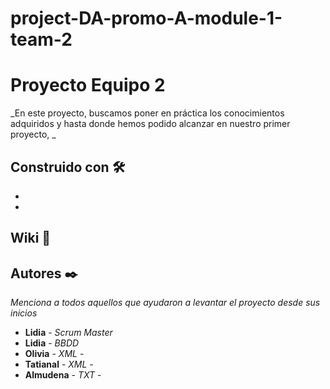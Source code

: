# project-DA-promo-A-module-1-team-2

# Proyecto Equipo 2

_En este proyecto, buscamos poner en práctica los conocimientos adquiridos y hasta donde hemos podido alcanzar en nuestro primer proyecto, _


## Construido con 🛠️

* 
* 

## Wiki 📖


## Autores ✒️

_Menciona a todos aquellos que ayudaron a levantar el proyecto desde sus inicios_

* **Lidia** - *Scrum Master* 
* **Lidia** - *BBDD*
* **Olivia** - *XML* - 
* **Tatianal** - *XML* - 
* **Almudena** - *TXT* -
